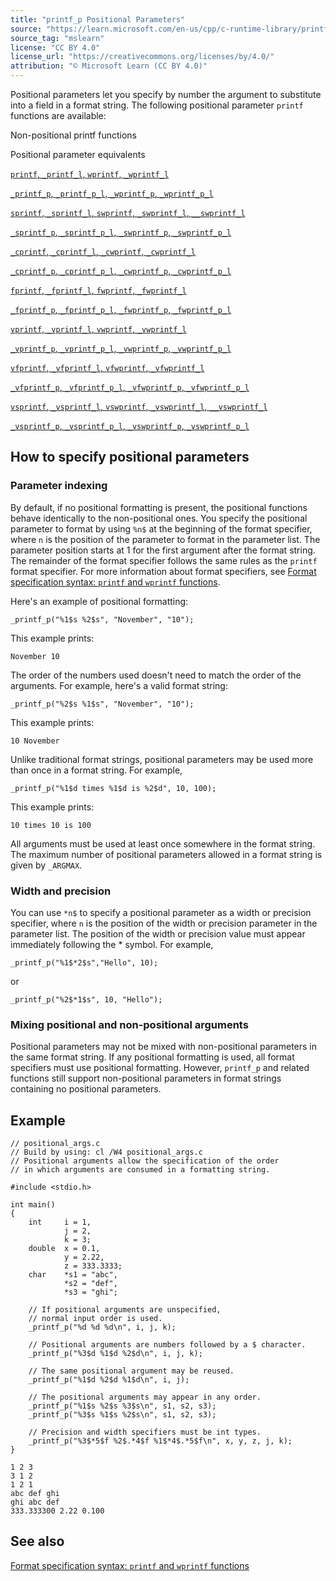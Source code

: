```yaml
---
title: "printf_p Positional Parameters"
source: "https://learn.microsoft.com/en-us/cpp/c-runtime-library/printf-p-positional-parameters?view=msvc-170"
source_tag: "mslearn"
license: "CC BY 4.0"
license_url: "https://creativecommons.org/licenses/by/4.0/"
attribution: "© Microsoft Learn (CC BY 4.0)"
---
```

Positional parameters let you specify by number the argument to substitute into a field in a format string. The following positional parameter `printf` functions are available:

Non-positional printf functions

Positional parameter equivalents

[`printf`, `_printf_l`, `wprintf`, `_wprintf_l`](https://learn.microsoft.com/en-us/cpp/c-runtime-library/reference/printf-printf-l-wprintf-wprintf-l?view=msvc-170)

[`_printf_p`, `_printf_p_l`, `_wprintf_p`, `_wprintf_p_l`](https://learn.microsoft.com/en-us/cpp/c-runtime-library/reference/printf-p-printf-p-l-wprintf-p-wprintf-p-l?view=msvc-170)

[`sprintf`, `_sprintf_l`, `swprintf`, `_swprintf_l`, `__swprintf_l`](https://learn.microsoft.com/en-us/cpp/c-runtime-library/reference/sprintf-sprintf-l-swprintf-swprintf-l-swprintf-l?view=msvc-170)

[`_sprintf_p`, `_sprintf_p_l`, `_swprintf_p`, `_swprintf_p_l`](https://learn.microsoft.com/en-us/cpp/c-runtime-library/reference/sprintf-p-sprintf-p-l-swprintf-p-swprintf-p-l?view=msvc-170)

[`_cprintf`, `_cprintf_l`, `_cwprintf`, `_cwprintf_l`](https://learn.microsoft.com/en-us/cpp/c-runtime-library/reference/cprintf-cprintf-l-cwprintf-cwprintf-l?view=msvc-170)

[`_cprintf_p`, `_cprintf_p_l`, `_cwprintf_p`, `_cwprintf_p_l`](https://learn.microsoft.com/en-us/cpp/c-runtime-library/reference/cprintf-p-cprintf-p-l-cwprintf-p-cwprintf-p-l?view=msvc-170)

[`fprintf`, `_fprintf_l`, `fwprintf`, `_fwprintf_l`](https://learn.microsoft.com/en-us/cpp/c-runtime-library/reference/fprintf-fprintf-l-fwprintf-fwprintf-l?view=msvc-170)

[`_fprintf_p`, `_fprintf_p_l`, `_fwprintf_p`, `_fwprintf_p_l`](https://learn.microsoft.com/en-us/cpp/c-runtime-library/reference/fprintf-p-fprintf-p-l-fwprintf-p-fwprintf-p-l?view=msvc-170)

[`vprintf`, `_vprintf_l`, `vwprintf`, `_vwprintf_l`](https://learn.microsoft.com/en-us/cpp/c-runtime-library/reference/vprintf-vprintf-l-vwprintf-vwprintf-l?view=msvc-170)

[`_vprintf_p`, `_vprintf_p_l`, `_vwprintf_p`, `_vwprintf_p_l`](https://learn.microsoft.com/en-us/cpp/c-runtime-library/reference/vprintf-p-vprintf-p-l-vwprintf-p-vwprintf-p-l?view=msvc-170)

[`vfprintf`, `_vfprintf_l`, `vfwprintf`, `_vfwprintf_l`](https://learn.microsoft.com/en-us/cpp/c-runtime-library/reference/vfprintf-vfprintf-l-vfwprintf-vfwprintf-l?view=msvc-170)

[`_vfprintf_p`, `_vfprintf_p_l`, `_vfwprintf_p`, `_vfwprintf_p_l`](https://learn.microsoft.com/en-us/cpp/c-runtime-library/reference/vfprintf-p-vfprintf-p-l-vfwprintf-p-vfwprintf-p-l?view=msvc-170)

[`vsprintf`, `_vsprintf_l`, `vswprintf`, `_vswprintf_l`, `__vswprintf_l`](https://learn.microsoft.com/en-us/cpp/c-runtime-library/reference/vsprintf-vsprintf-l-vswprintf-vswprintf-l-vswprintf-l?view=msvc-170)

[`_vsprintf_p`, `_vsprintf_p_l`, `_vswprintf_p`, `_vswprintf_p_l`](https://learn.microsoft.com/en-us/cpp/c-runtime-library/reference/vsprintf-p-vsprintf-p-l-vswprintf-p-vswprintf-p-l?view=msvc-170)

## How to specify positional parameters

### Parameter indexing

By default, if no positional formatting is present, the positional functions behave identically to the non-positional ones. You specify the positional parameter to format by using `%n$` at the beginning of the format specifier, where `n` is the position of the parameter to format in the parameter list. The parameter position starts at 1 for the first argument after the format string. The remainder of the format specifier follows the same rules as the `printf` format specifier. For more information about format specifiers, see [Format specification syntax: `printf` and `wprintf` functions](https://learn.microsoft.com/en-us/cpp/c-runtime-library/format-specification-syntax-printf-and-wprintf-functions?view=msvc-170).

Here's an example of positional formatting:

```
_printf_p("%1$s %2$s", "November", "10");
```

This example prints:

```
November 10
```

The order of the numbers used doesn't need to match the order of the arguments. For example, here's a valid format string:

```
_printf_p("%2$s %1$s", "November", "10");
```

This example prints:

```
10 November
```

Unlike traditional format strings, positional parameters may be used more than once in a format string. For example,

```
_printf_p("%1$d times %1$d is %2$d", 10, 100);
```

This example prints:

```
10 times 10 is 100
```

All arguments must be used at least once somewhere in the format string. The maximum number of positional parameters allowed in a format string is given by `_ARGMAX`.

### Width and precision

You can use `*n$` to specify a positional parameter as a width or precision specifier, where `n` is the position of the width or precision parameter in the parameter list. The position of the width or precision value must appear immediately following the \* symbol. For example,

```
_printf_p("%1$*2$s","Hello", 10);
```

or

```
_printf_p("%2$*1$s", 10, "Hello");
```

### Mixing positional and non-positional arguments

Positional parameters may not be mixed with non-positional parameters in the same format string. If any positional formatting is used, all format specifiers must use positional formatting. However, `printf_p` and related functions still support non-positional parameters in format strings containing no positional parameters.

## Example

```
// positional_args.c
// Build by using: cl /W4 positional_args.c
// Positional arguments allow the specification of the order
// in which arguments are consumed in a formatting string.

#include <stdio.h>

int main()
{
    int     i = 1,
            j = 2,
            k = 3;
    double  x = 0.1,
            y = 2.22,
            z = 333.3333;
    char    *s1 = "abc",
            *s2 = "def",
            *s3 = "ghi";

    // If positional arguments are unspecified,
    // normal input order is used.
    _printf_p("%d %d %d\n", i, j, k);

    // Positional arguments are numbers followed by a $ character.
    _printf_p("%3$d %1$d %2$d\n", i, j, k);

    // The same positional argument may be reused.
    _printf_p("%1$d %2$d %1$d\n", i, j);

    // The positional arguments may appear in any order.
    _printf_p("%1$s %2$s %3$s\n", s1, s2, s3);
    _printf_p("%3$s %1$s %2$s\n", s1, s2, s3);

    // Precision and width specifiers must be int types.
    _printf_p("%3$*5$f %2$.*4$f %1$*4$.*5$f\n", x, y, z, j, k);
}
```

```
1 2 3
3 1 2
1 2 1
abc def ghi
ghi abc def
333.333300 2.22 0.100
```

## See also

[Format specification syntax: `printf` and `wprintf` functions](https://learn.microsoft.com/en-us/cpp/c-runtime-library/format-specification-syntax-printf-and-wprintf-functions?view=msvc-170)